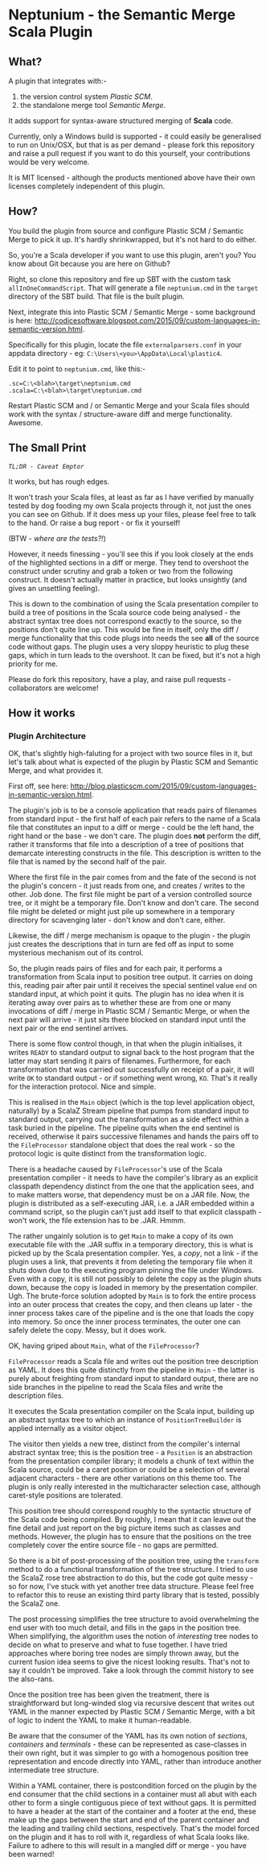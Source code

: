 # Neptunium - the Semantic Merge Scala Plugin
## What?

A plugin that integrates with:-
 1. the version control system *Plastic SCM*.
 1. the standalone merge tool *Semantic Merge*.

It adds support for syntax-aware structured merging of **Scala** code.

Currently, only a Windows build is supported - it could easily be generalised to run on Unix/OSX, but that is as per demand - please fork this repository and raise a pull request if you want to do this yourself, your contributions would be very welcome.

It is MIT licensed - although the products mentioned above have their own licenses completely independent of this plugin.

## How?

You build the plugin from source and configure Plastic SCM / Semantic Merge to pick it up. It's hardly shrinkwrapped, but it's not hard to do either.

So, you're a Scala developer if you want to use this plugin, aren't you? You know about Git because you are here on Github?

Right, so clone this repository and fire up SBT with the custom task `allInOneCommandScript`. That will generate a file `neptunium.cmd` in the `target` directory of the SBT build. That file is the built plugin.

Next, integrate this into Plastic SCM / Semantic Merge - some background is here: http://codicesoftware.blogspot.com/2015/09/custom-languages-in-semantic-version.html.

Specifically for this plugin, locate the file `externalparsers.conf` in your appdata directory - eg: `C:\Users\<you>\AppData\Local\plastic4`.

Edit it to point to `neptunium.cmd`, like this:-

~~~~
.sc=C:\<blah>\target\neptunium.cmd
.scala=C:\<blah>\target\neptunium.cmd
~~~~

Restart Plastic SCM and / or Semantic Merge and your Scala files should work with the syntax / structure-aware diff and merge functionality. Awesome.
 
## The Small Print

*`TL;DR - Caveat Emptor`*

It works, but has rough edges.

It won't trash your Scala files, at least as far as I have verified by manually tested by dog fooding my own Scala projects through it, not just the ones you can see on Github. If it does mess up your files, please feel free to talk to the hand. Or raise a bug report - or fix it yourself!

(BTW - *where are the tests?!*)

However, it needs finessing - you'll see this if you look closely at the ends of the highlighted sections in a diff or merge. They tend to overshoot the construct under scrutiny and grab a token or two from the following construct. It doesn't actually matter in practice, but looks unsightly (and gives an unsettling feeling).

This is down to the combination of using the Scala presentation compiler to build a tree of positions in the Scala source code being analysed - the abstract syntax tree does not correspond exactly to the source, so the positions don't quite line up. This would be fine in itself, only the diff / merge functionality that this code plugs into needs the see **all** of the source code without gaps. The plugin uses a very sloppy heuristic to plug these gaps, which in turn leads to the overshoot. It can be fixed, but it's not a high priority for me.

Please do fork this repository, have a play, and raise pull requests - collaborators are welcome!

## How it works

### Plugin Architecture ####

OK, that's slightly high-faluting for a project with two source files in it, but let's talk about what is expected of the plugin by Plastic SCM and Semantic Merge, and what provides it.

First off, see here: http://blog.plasticscm.com/2015/09/custom-languages-in-semantic-version.html.

The plugin's job is to be a console application that reads pairs of filenames from standard input - the first half of each pair refers to the name of a Scala file that constitutes an input to a diff or merge - could be the left hand, the right hand or the base - we don't care. The plugin does **not** perform the diff, rather it transforms that file into a description of a tree of positions that demarcate interesting constructs in the file. This description is written to the file that is named by the second half of the pair.

Where the first file in the pair comes from and the fate of the second is not the plugin's concern - it just reads from one, and creates / writes to the other. Job done. The first file might be part of a version controlled source tree, or it might be a temporary file. Don't know and don't care. The second file might be deleted or might just pile up somewhere in a temporary directory for scavenging later - don't know and don't care, either.

Likewise, the diff / merge mechanism is opaque to the plugin - the plugin just creates the descriptions that in turn are fed off as input to some mysterious mechanism out of its control.

So, the plugin reads pairs of files and for each pair, it performs a transformation from Scala input to position tree output. It carries on doing this, reading pair after pair until it receives the special sentinel value `end` on standard input, at which point it quits. The plugin has no idea when it is iterating away over pairs as to whether these are from one or many invocations of diff / merge in Plastic SCM / Semantic Merge, or when the next pair will arrive - it just sits there blocked on standard input until the next pair or the end sentinel arrives.

There is some flow control though, in that when the plugin initialises, it writes `READY` to standard output to signal back to the host program that the latter may start sending it pairs of filenames. Furthermore, for each transformation that was carried out successfully on receipt of a pair, it will write `OK` to standard output - or if something went wrong, `KO`. That's it really for the interaction protocol. Nice and simple.

This is realised in the `Main` object (which is the top level application object, naturally) by a ScalaZ Stream pipeline that pumps from standard input to standard output, carrying out the transformation as a side effect within a task buried in the pipeline. The pipeline quits when the end sentinel is received, otherwise it pairs successive filenames and hands the pairs off to the `FileProcessor` standalone object that does the real work - so the protocol logic is quite distinct from the transformation logic.
 
There is a headache caused by `FileProcessor`'s use of the Scala presentation compiler - it needs to have the compiler's library as an explicit classpath dependency distinct from the one that the application sees, and to make matters worse, that dependency must be on a JAR file. Now, the plugin is distributed as a self-executing JAR, i.e. a JAR embedded within a command script, so the plugin can't just add itself to that explicit classpath - won't work, the file extension has to be .JAR. Hmmm.

The rather ungainly solution is to get `Main` to make a copy of its own executable file with the .JAR suffix in a temporary directory, this is what is picked up by the Scala presentation compiler. Yes, a *copy*, not a link - if the plugin uses a link, that prevents it from deleting the temporary file when it shuts down due to the executing program pinning the file under Windows. Even with a copy, it is still not possibly to delete the copy as the plugin shuts down, because the copy is loaded in memory by the presentation compiler. Ugh. The brute-force solution adopted by `Main` is to fork the entire process into an outer process that creates the copy, and then cleans up later - the inner process takes care of the pipeline and is the one that loads the copy into memory. So once the inner process terminates, the outer one can safely delete the copy. Messy, but it does work.

OK, having griped about `Main`, what of the `FileProcessor`?

`FileProcessor` reads a Scala file and writes out the position tree description as YAML. It does this quite distinctly from the pipeline in `Main` - the latter is purely about freighting from standard input to standard output, there are no side branches in the pipeline to read the Scala files and write the description files.

It executes the Scala presentation compiler on the Scala input, building up an abstract syntax tree to which an instance of `PositionTreeBuilder` is applied internally as a visitor object.

The visitor then yields a new tree, distinct from the compiler's internal abstract syntax tree; this is the position tree - a `Position` is an abstraction from the presentation compiler library; it models a chunk of text within the Scala source, could be a caret position or could be a selection of several adjacent characters - there are other variations on this theme too. The plugin is only really interested in the multicharacter selection case, although caret-style positions are tolerated.

This position tree should correspond roughly to the syntactic structure of the Scala code being compiled. By roughly, I mean that it can leave out the fine detail and just report on the big picture items such as classes and methods. However, the plugin has to ensure that the positions on the tree completely cover the entire source file - no gaps are permitted.

So there is a bit of post-processing of the position tree, using the `transform` method to do a functional transformation of the tree structure. I tried to use the ScalaZ rose tree abstraction to do this, but the code got quite messy - so for now, I've stuck with yet another tree data structure. Please feel free to refactor this to reuse an existing third party library that is tested, possibly the ScalaZ one.

The post processing simplifies the tree structure to avoid overwhelming the end user with too much detail, and fills in the gaps in the position tree. When simplifying, the algorithm uses the notion of *interesting* tree nodes to decide on what to preserve and what to fuse together. I have tried approaches where boring tree nodes are simply thrown away, but the current fusion idea seems to give the nicest looking results. That's not to say it couldn't be improved. Take a look through the commit history to see the also-rans.

Once the position tree has been given the treatment, there is straightforward but long-winded slog via recursive descent that writes out YAML in the manner expected by Plastic SCM / Semantic Merge, with a bit of logic to indent the YAML to make it human-readable.

Be aware that the consumer of the YAML has its own notion of *sections*, *containers* and *terminals* - these can be represented as case-classes in their own right, but it was simpler to go with a homogenous position tree representation and encode directly into YAML, rather than introduce another intermediate tree structure.

Within a YAML container, there is postcondition forced on the plugin by the end consumer that the child sections in a container must all abut with each other to form a single contiguous piece of text without gaps. It is permitted to have a header at the start of the container and a footer at the end, these make up the gaps between the start and end of the parent container and the leading and trailing child sections, respectively. That's the model forced on the plugin and it has to roll with it, regardless of what Scala looks like. Failure to adhere to this will result in a mangled diff or merge - you have been warned!
